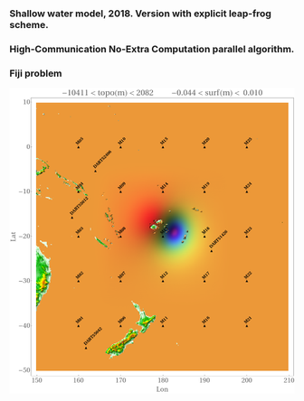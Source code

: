 ### Shallow water model, 2018. Version with explicit leap-frog scheme.
### High-Communication No-Extra Computation parallel algorithm.
### Fiji problem

![alt text](https://raw.githubusercontent.com/Andrcraft9/inmsom-elfs_sw/fiji/0_Map.png)
